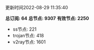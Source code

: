 更新时间2022-08-29 11:35:40

**总订阅: 64**
**总节点: 9307**
**有效节点: 2250**
- ss节点: 221
- trojan节点: 418
- v2ray节点: 1601
